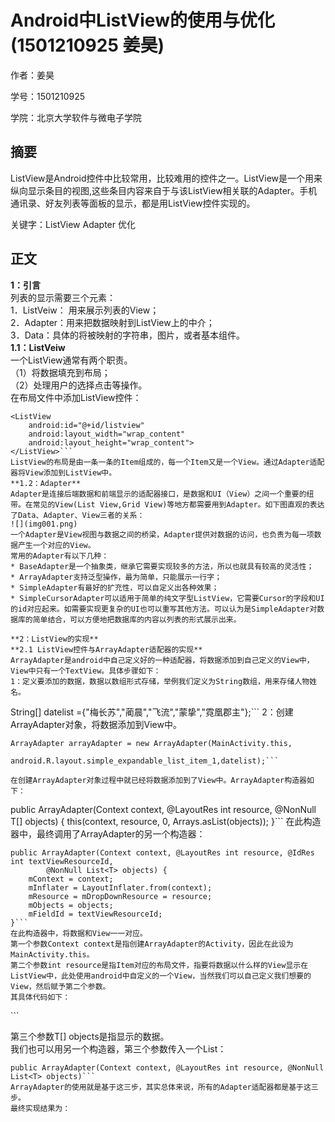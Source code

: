 # Android中ListView的使用与优化(1501210925 姜昊)

作者：姜昊

学号：1501210925

学院：北京大学软件与微电子学院


## 摘要
ListView是Android控件中比较常用，比较难用的控件之一。ListView是一个用来纵向显示条目的视图,这些条目内容来自于与该ListView相关联的Adapter。手机通讯录、好友列表等面板的显示，都是用ListView控件实现的。  

关键字：ListView      Adapter       优化


## 正文
**1：引言**     
列表的显示需要三个元素：        
1．ListVeiw： 用来展示列表的View；      
2．Adapter：用来把数据映射到ListView上的中介；    
3．Data：具体的将被映射的字符串，图片，或者基本组件。   
**1.1：ListVeiw**     
一个ListView通常有两个职责。    
（1）将数据填充到布局；     
（2）处理用户的选择点击等操作。     
在布局文件中添加ListView控件：
```     
<ListView
    android:id="@+id/listview"
    android:layout_width="wrap_content"
    android:layout_height="wrap_content">
</ListView>```  
ListView的布局是由一条一条的Item组成的，每一个Item又是一个View。通过Adapter适配器将View添加到ListView中。
**1.2：Adapter**      
Adapter是连接后端数据和前端显示的适配器接口，是数据和UI（View）之间一个重要的纽带。在常见的View(List View,Grid View)等地方都需要用到Adapter。如下图直观的表达了Data、Adapter、View三者的关系：    
![](img001.png)     
一个Adapter是View视图与数据之间的桥梁，Adapter提供对数据的访问，也负责为每一项数据产生一个对应的View。  
常用的Adapter有以下几种：   
* BaseAdapter是一个抽象类，继承它需要实现较多的方法，所以也就具有较高的灵活性；   
* ArrayAdapter支持泛型操作，最为简单，只能展示一行字；    
* SimpleAdapter有最好的扩充性，可以自定义出各种效果；     
* SimpleCursorAdapter可以适用于简单的纯文字型ListView，它需要Cursor的字段和UI的id对应起来。如需要实现更复杂的UI也可以重写其他方法。可以认为是SimpleAdapter对数据库的简单结合，可以方便地把数据库的内容以列表的形式展示出来。  

**2：ListView的实现**   
**2.1 ListView控件与ArrayAdapter适配器的实现**  
ArrayAdapter是android中自己定义好的一种适配器，将数据添加到自己定义的View中，View中只有一个TextView。具体步骤如下：   
1：定义要添加的数据，数据以数组形式存储，举例我们定义为String数组，用来存储人物姓名。   
```
String[] datelist ={"梅长苏","蔺晨","飞流","蒙挚","霓凰郡主"};```
2：创建ArrayAdapter对象，将数据添加到View中。   
```
ArrayAdapter arrayAdapter = new ArrayAdapter(MainActivity.this,
                        android.R.layout.simple_expandable_list_item_1,datelist);```    

在创建ArrayAdapter对象过程中就已经将数据添加到了View中。ArrayAdapter构造器如下：
```
public ArrayAdapter(Context context, @LayoutRes int resource, @NonNull T[] objects) {
    this(context, resource, 0, Arrays.asList(objects));
}```
在此构造器中，最终调用了ArrayAdapter的另一个构造器：
```
public ArrayAdapter(Context context, @LayoutRes int resource, @IdRes int textViewResourceId,
        @NonNull List<T> objects) {
    mContext = context;
    mInflater = LayoutInflater.from(context);
    mResource = mDropDownResource = resource;
    mObjects = objects;
    mFieldId = textViewResourceId;
}```
在此构造器中，将数据和View一一对应。    
第一个参数Context context是指创建ArrayAdapter的Activity，因此在此设为MainActivity.this。    
第二个参数int resource是指Item对应的布局文件，指要将数据以什么样的View显示在ListView中，此处使用android中自定义的一个View，当然我们可以自己定义我们想要的View，然后赋予第二个参数。   
其具体代码如下：
```
<?xml version="1.0" encoding="utf-8"?>
<TextView
    xmlns:android="http://schemas.android.com/apk/res/android"
    android:id="@android:id/text1"
    android:layout_width="match_parent"
    android:layout_height="?android:attr/listPreferredItemHeight"
android:paddingStart="?android:attr/expandableListPreferredItemPaddingLeft"
    android:textAppearance="?android:attr/textAppearanceListItem"
    android:gravity="center_vertical" />```

第三个参数T[] objects是指显示的数据。   
我们也可以用另一个构造器，第三个参数传入一个List：
```
public ArrayAdapter(Context context, @LayoutRes int resource, @NonNull List<T> objects)```
ArrayAdapter的使用就是基于这三步，其实总体来说，所有的Adapter适配器都是基于这三步。     
最终实现结果为：    


